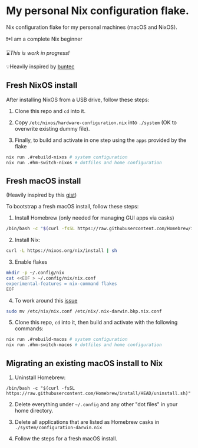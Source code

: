 # My personal Nix configuration flake.

Nix configuration flake for my personal machines (macOS and NixOS).

❗*I am a complete Nix beginner 

⌛*This is work in progress!*

💡Heavily inspired by [buntec](https://github.com/buntec/nix-config)

## Fresh NixOS install
After installing NixOS from a USB drive, follow these steps:

1. Clone this repo and `cd` into it.

2. Copy `/etc/nixos/hardware-configuration.nix` into `./system` (OK to overwrite existing dummy file).

3. Finally, to build and activate in one step using the `apps` provided by the flake
```bash
nix run .#rebuild-nixos # system configuration
nix run .#hm-switch-nixos # dotfiles and home configuration
```

## Fresh macOS install
(Heavily inspired by this [gist](https://gist.github.com/jmatsushita/5c50ef14b4b96cb24ae5268dab613050))

To bootstrap a fresh macOS install, follow these steps:

1. Install Homebrew (only needed for managing GUI apps via casks)
```bash
/bin/bash -c "$(curl -fsSL https://raw.githubusercontent.com/Homebrew/install/HEAD/install.sh)"
```

2. Install Nix:
```bash
curl -L https://nixos.org/nix/install | sh
```

3. Enable flakes
```bash
mkdir -p ~/.config/nix
cat <<EOF > ~/.config/nix/nix.conf
experimental-features = nix-command flakes
EOF
```

4. To work around this [issue](https://github.com/LnL7/nix-darwin/issues/149)
```bash
sudo mv /etc/nix/nix.conf /etc/nix/.nix-darwin.bkp.nix.conf
```

5. Clone this repo, `cd` into it, then build and activate with the following commands:
```bash
nix run .#rebuild-macos # system configuration
nix run .#hm-switch-macos # dotfiles and home configuration
```

## Migrating an existing macOS install to Nix
1. Uninstall Homebrew:
```
/bin/bash -c "$(curl -fsSL https://raw.githubusercontent.com/Homebrew/install/HEAD/uninstall.sh)"
```

2. Delete everything under `~/.config` and any other "dot files" in your home directory.

3. Delete all applications that are listed as Homebrew casks in `./system/configuration-darwin.nix`

4. Follow the steps for a fresh macOS install.
